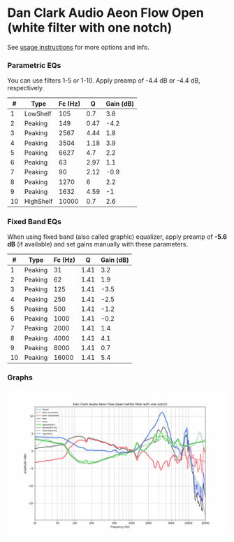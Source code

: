 # Dan Clark Audio Aeon Flow Open (white filter with one notch)
See [usage instructions](https://github.com/jaakkopasanen/AutoEq#usage) for more options and info.

### Parametric EQs
You can use filters 1-5 or 1-10. Apply preamp of -4.4 dB or -4.4 dB, respectively.

|   # | Type      |   Fc (Hz) |    Q |   Gain (dB) |
|-----|-----------|-----------|------|-------------|
|   1 | LowShelf  |       105 | 0.7  |         3.8 |
|   2 | Peaking   |       149 | 0.47 |        -4.2 |
|   3 | Peaking   |      2567 | 4.44 |         1.8 |
|   4 | Peaking   |      3504 | 1.18 |         3.9 |
|   5 | Peaking   |      6627 | 4.7  |         2.2 |
|   6 | Peaking   |        63 | 2.97 |         1.1 |
|   7 | Peaking   |        90 | 2.12 |        -0.9 |
|   8 | Peaking   |      1270 | 6    |         2.2 |
|   9 | Peaking   |      1632 | 4.59 |        -1   |
|  10 | HighShelf |     10000 | 0.7  |         2.6 |

### Fixed Band EQs
When using fixed band (also called graphic) equalizer, apply preamp of **-5.6 dB** (if available) and set gains manually with these parameters.

|   # | Type    |   Fc (Hz) |    Q |   Gain (dB) |
|-----|---------|-----------|------|-------------|
|   1 | Peaking |        31 | 1.41 |         3.2 |
|   2 | Peaking |        62 | 1.41 |         1.9 |
|   3 | Peaking |       125 | 1.41 |        -3.5 |
|   4 | Peaking |       250 | 1.41 |        -2.5 |
|   5 | Peaking |       500 | 1.41 |        -1.2 |
|   6 | Peaking |      1000 | 1.41 |        -0.2 |
|   7 | Peaking |      2000 | 1.41 |         1.4 |
|   8 | Peaking |      4000 | 1.41 |         4.1 |
|   9 | Peaking |      8000 | 1.41 |         0.7 |
|  10 | Peaking |     16000 | 1.41 |         5.4 |

### Graphs
![](./Dan%20Clark%20Audio%20Aeon%20Flow%20Open%20(white%20filter%20with%20one%20notch).png)
